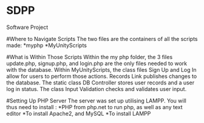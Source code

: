 # SDPP
Software Project


#Where to Navigate Scripts
The two files are the containers of all the scripts made:
*myphp
*MyUnityScripts 

#What is Within Those Scripts
Within the my php folder, the 3 files update.php, signup.php, and login.php are the only files needed to work with the database.
Within MyUnityScripts, the class files Sign Up and Log In allow for users to perform those actions. Records Link publishes changes to the database.
The static class DB Controller stores user records and a user log in status.
The class Input Validation checks and validates user input. 


#Setting Up PHP Server
The server was set up utilising LAMPP. 
You will thus need to install :
*PHP from php.net to run php, as well as any text editor
*To install Apache2, and MySQL
*To install LAMPP

